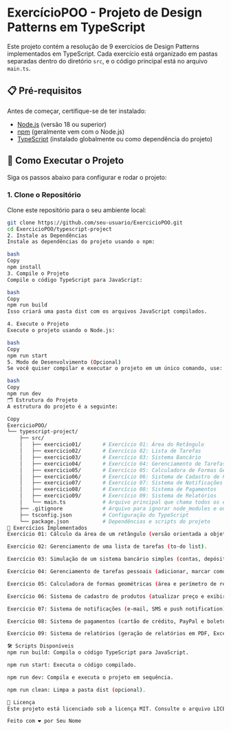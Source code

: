 # ExercícioPOO - Projeto de Design Patterns em TypeScript

Este projeto contém a resolução de 9 exercícios de Design Patterns implementados em TypeScript. Cada exercício está organizado em pastas separadas dentro do diretório `src`, e o código principal está no arquivo `main.ts`.

## 📋 Pré-requisitos

Antes de começar, certifique-se de ter instalado:

- [Node.js](https://nodejs.org/) (versão 18 ou superior)
- [npm](https://www.npmjs.com/) (geralmente vem com o Node.js)
- [TypeScript](https://www.typescriptlang.org/) (instalado globalmente ou como dependência do projeto)

## 🚀 Como Executar o Projeto

Siga os passos abaixo para configurar e rodar o projeto:

### 1. Clone o Repositório

Clone este repositório para o seu ambiente local:

```bash
git clone https://github.com/seu-usuario/ExercicioPOO.git
cd ExercicioPOO/typescript-project
2. Instale as Dependências
Instale as dependências do projeto usando o npm:

bash
Copy
npm install
3. Compile o Projeto
Compile o código TypeScript para JavaScript:

bash
Copy
npm run build
Isso criará uma pasta dist com os arquivos JavaScript compilados.

4. Execute o Projeto
Execute o projeto usando o Node.js:

bash
Copy
npm run start
5. Modo de Desenvolvimento (Opcional)
Se você quiser compilar e executar o projeto em um único comando, use:

bash
Copy
npm run dev
🗂 Estrutura do Projeto
A estrutura do projeto é a seguinte:

Copy
ExercicioPOO/
└── typescript-project/
    ├── src/
    │   ├── exercicio01/       # Exercício 01: Área do Retângulo
    │   ├── exercicio02/       # Exercício 02: Lista de Tarefas
    │   ├── exercicio03/       # Exercício 03: Sistema Bancário
    │   ├── exercicio04/       # Exercício 04: Gerenciamento de Tarefas Pessoais
    │   ├── exercicio05/       # Exercício 05: Calculadora de Formas Geométricas
    │   ├── exercicio06/       # Exercício 06: Sistema de Cadastro de Produtos
    │   ├── exercicio07/       # Exercício 07: Sistema de Notificações
    │   ├── exercicio08/       # Exercício 08: Sistema de Pagamentos
    │   ├── exercicio09/       # Exercício 09: Sistema de Relatórios
    │   └── main.ts            # Arquivo principal que chama todos os exercícios
    ├── .gitignore             # Arquivo para ignorar node_modules e outras pastas
    ├── tsconfig.json          # Configuração do TypeScript
    └── package.json           # Dependências e scripts do projeto
📝 Exercícios Implementados
Exercício 01: Cálculo da área de um retângulo (versão orientada a objetos).

Exercício 02: Gerenciamento de uma lista de tarefas (to-do list).

Exercício 03: Simulação de um sistema bancário simples (contas, depósitos e saques).

Exercício 04: Gerenciamento de tarefas pessoais (adicionar, marcar como concluída e listar tarefas).

Exercício 05: Calculadora de formas geométricas (área e perímetro de retângulos e círculos).

Exercício 06: Sistema de cadastro de produtos (atualizar preço e exibir relatório).

Exercício 07: Sistema de notificações (e-mail, SMS e push notification).

Exercício 08: Sistema de pagamentos (cartão de crédito, PayPal e boleto).

Exercício 09: Sistema de relatórios (geração de relatórios em PDF, Excel e HTML).

🛠 Scripts Disponíveis
npm run build: Compila o código TypeScript para JavaScript.

npm run start: Executa o código compilado.

npm run dev: Compila e executa o projeto em sequência.

npm run clean: Limpa a pasta dist (opcional).

📄 Licença
Este projeto está licenciado sob a licença MIT. Consulte o arquivo LICENSE para mais detalhes.

Feito com ❤️ por Seu Nome
